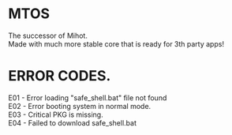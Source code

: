 # MTOS
The successor of Mihot.
<br>
Made with much more stable core that is ready for 3th party apps!
<br>
# ERROR CODES.
E01 - Error loading "safe_shell.bat" file not found
<br>
E02 - Error booting system in normal mode.
<br>
E03 - Critical PKG is missing.
<br>
E04 - Failed to download safe_shell.bat
<br>
